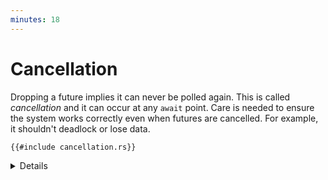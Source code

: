 ```yaml
---
minutes: 18
---
```


# Cancellation

Dropping a future implies it can never be polled again. This is called
_cancellation_ and it can occur at any `await` point. Care is needed to ensure
the system works correctly even when futures are cancelled. For example, it
shouldn't deadlock or lose data.

```rust,editable,compile_fail
{{#include cancellation.rs}}
```

<details>

- The compiler doesn't help with cancellation-safety. You need to read API
  documentation and consider what state your `async fn` holds.

- Unlike `panic` and `?`, cancellation is part of normal control flow (vs
  error-handling).

- The example loses parts of the string.

  - Whenever the `tick()` branch finishes first, `next()` and its `buf` are
    dropped.

  - `LinesReader` can be made cancellation-safe by making `buf` part of the
    struct:
    ```rust,compile_fail
    struct LinesReader {
        stream: DuplexStream,
        bytes: Vec<u8>,
        buf: [u8; 1],
    }

    impl LinesReader {
        fn new(stream: DuplexStream) -> Self {
            Self { stream, bytes: Vec::new(), buf: [0] }
        }
        async fn next(&mut self) -> io::Result<Option<String>> {
            // prefix buf and bytes with self.
            // ...
            let raw = std::mem::take(&mut self.bytes);
            let s = String::from_utf8(raw)
            // ...
        }
    }
    ```

- [`Interval::tick`](https://docs.rs/tokio/latest/tokio/time/struct.Interval.html#method.tick)
  is cancellation-safe because it keeps track of whether a tick has been
  'delivered'.

- [`AsyncReadExt::read`](https://docs.rs/tokio/latest/tokio/io/trait.AsyncReadExt.html#method.read)
  is cancellation-safe because it either returns or doesn't read data.

- [`AsyncBufReadExt::read_line`](https://docs.rs/tokio/latest/tokio/io/trait.AsyncBufReadExt.html#method.read_line)
  is similar to the example and _isn't_ cancellation-safe. See its documentation
  for details and alternatives.

</details>
